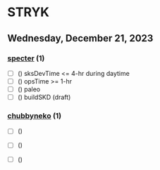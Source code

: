 

# STRYK

## Wednesday, December 21, 2023

### <u>specter</u> (1)
- [ ] () sksDevTime <= 4-hr during daytime
- [ ] () opsTime >= 1-hr
- [ ] () paleo
- [ ] () buildSKD (draft)

### <u>chubbyneko</u> (1)
- [ ] () 
- [ ] () 
- [ ] ()

